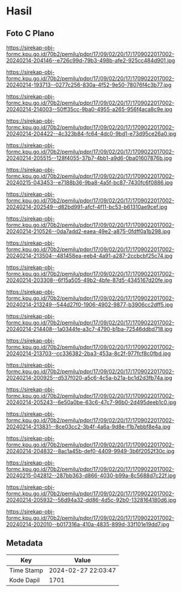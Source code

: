 # Hasil

## Foto C Plano

https://sirekap-obj-formc.kpu.go.id/70b2/pemilu/pdpr/17/09/02/20/17/1709022017002-20240214-204146--e726c99d-79b3-498b-afe2-925cc484d901.jpg

https://sirekap-obj-formc.kpu.go.id/70b2/pemilu/pdpr/17/09/02/20/17/1709022017002-20240214-193713--0277c256-830a-4f52-9e50-78076f4c3b77.jpg

https://sirekap-obj-formc.kpu.go.id/70b2/pemilu/pdpr/17/09/02/20/17/1709022017002-20240214-214003--50ff35cc-9ba0-4955-a265-956f4aca8c9e.jpg

https://sirekap-obj-formc.kpu.go.id/70b2/pemilu/pdpr/17/09/02/20/17/1709022017002-20240214-204422--4c323b84-fc64-4dc0-9bd1-e73d95ce26a0.jpg

https://sirekap-obj-formc.kpu.go.id/70b2/pemilu/pdpr/17/09/02/20/17/1709022017002-20240214-205515--128f4055-37b7-4bb1-a9d6-0ba01607876b.jpg

https://sirekap-obj-formc.kpu.go.id/70b2/pemilu/pdpr/17/09/02/20/17/1709022017002-20240215-043453--e7188b36-9ba8-4a5f-bc87-7430fc6f0886.jpg

https://sirekap-obj-formc.kpu.go.id/70b2/pemilu/pdpr/17/09/02/20/17/1709022017002-20240214-202549--d82bd991-afcf-4f11-bc53-b61310ae9cef.jpg

https://sirekap-obj-formc.kpu.go.id/70b2/pemilu/pdpr/17/09/02/20/17/1709022017002-20240214-210526--0da7add2-eaea-49e2-a875-0fdff0a1b298.jpg

https://sirekap-obj-formc.kpu.go.id/70b2/pemilu/pdpr/17/09/02/20/17/1709022017002-20240214-213504--481458ea-eeb4-4a91-a287-2ccbcbf25c74.jpg

https://sirekap-obj-formc.kpu.go.id/70b2/pemilu/pdpr/17/09/02/20/17/1709022017002-20240214-203308--6f15a505-49b2-4bfe-87d5-4345167d20fe.jpg

https://sirekap-obj-formc.kpu.go.id/70b2/pemilu/pdpr/17/09/02/20/17/1709022017002-20240214-213249--544d27f0-1906-4902-9877-b3906cc2dff5.jpg

https://sirekap-obj-formc.kpu.go.id/70b2/pemilu/pdpr/17/09/02/20/17/1709022017002-20240214-214408--1a0344fe-a3c7-4790-b1ba-72546ddbd718.jpg

https://sirekap-obj-formc.kpu.go.id/70b2/pemilu/pdpr/17/09/02/20/17/1709022017002-20240214-213703--cc336382-2ba3-453a-8c2f-977fcf8c0fbd.jpg

https://sirekap-obj-formc.kpu.go.id/70b2/pemilu/pdpr/17/09/02/20/17/1709022017002-20240214-200925--d537f020-a5c6-4c5a-b21a-bc1d2d3fb74a.jpg

https://sirekap-obj-formc.kpu.go.id/70b2/pemilu/pdpr/17/09/02/20/17/1709022017002-20240214-205243--6e50a0be-63c6-47c7-96b0-2d495deeb1c0.jpg

https://sirekap-obj-formc.kpu.go.id/70b2/pemilu/pdpr/17/09/02/20/17/1709022017002-20240214-213831--8ce03cc2-3b4f-4a6a-9d8e-f1b7ebbf8e4a.jpg

https://sirekap-obj-formc.kpu.go.id/70b2/pemilu/pdpr/17/09/02/20/17/1709022017002-20240214-204832--8ac1a45b-def0-4409-9949-3b6f2052f30c.jpg

https://sirekap-obj-formc.kpu.go.id/70b2/pemilu/pdpr/17/09/02/20/17/1709022017002-20240215-042812--287bb363-d866-4030-b99a-8c5688d7c22f.jpg

https://sirekap-obj-formc.kpu.go.id/70b2/pemilu/pdpr/17/09/02/20/17/1709022017002-20240214-205932--56d94a32-dd86-4d5c-92b0-1328164180d6.jpg

https://sirekap-obj-formc.kpu.go.id/70b2/pemilu/pdpr/17/09/02/20/17/1709022017002-20240214-202010--b017316a-410a-4835-899d-33f101e19dd7.jpg


## Metadata

| Key        | Value               |
| ---------- | ------------------- |
| Time Stamp | 2024-02-27 22:03:47 |
| Kode Dapil | 1701                |



